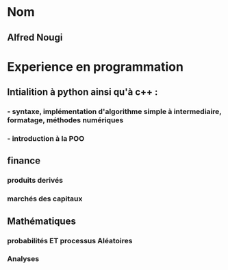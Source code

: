 # Nom
## Alfred Nougi 
# Experience en programmation
## Intialition à python ainsi qu'à c++ : 
### - syntaxe, implémentation d'algorithme simple à intermediaire, formatage, méthodes numériques
### - introduction à la POO 
## finance
### produits derivés
### marchés des capitaux
## Mathématiques
### probabilités ET processus Aléatoires
### Analyses

